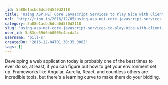 ```yaml
---
_id: 5a88e1acbd6dca0d5f0d2118
title: 'Using ASP.NET Core Javascript Services to Play Nice with Client-side Frameworks'
url: 'http://rion.io/2016/12/05/using-asp-net-core-javascript-services-to-play-nice-with-client-side-frameworks/'
category: 5a88e1acbd6dca0d5f0d2118
slug: 'using-asp-net-core-javascript-services-to-play-nice-with-client-side-frameworks'
user_id: 5a83ce59d6eb0005c4ecda2c
username: 'bill-s'
createdOn: '2016-12-04T01:30:35.000Z'
tags: []
---
```


Developing a web application today is probably one of the best times to ever do so, at least, if you can figure out how to get your environment set up. Frameworks like Angular, Aurelia, React, and countless others are incredible tools, but there's a learning curve to make them do your bidding.
